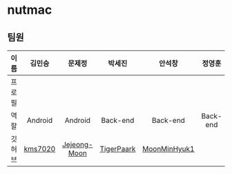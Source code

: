 # nutmac



## 팀원

|이름|김민승|문제정|박세진|안석창|정영훈|
|---|:---:|:---:|:---:|:---:|:---:|
|프로필|
|역할|Android|Android|Back-end|Back-end|Back-end|
|깃허브|[kms7020](https://github.com/kms7020)|[Jejeong-Moon](https://github.com/Jejeong-Moon)|[TigerPaark](https://github.com/TigerPaark)|[MoonMinHyuk1](https://github.com/MoonMinHyuk1)||[YoungHoon-Jung97](https://github.com/YoungHoon-Jung97)||
